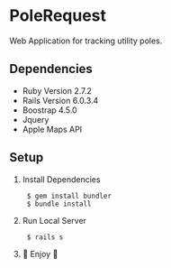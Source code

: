 # PoleRequest
Web Application for tracking utility poles.

## Dependencies
* Ruby Version 2.7.2
* Rails Version 6.0.3.4
* Boostrap 4.5.0
* Jquery
* Apple Maps API

## Setup
1. Install Dependencies


        $ gem install bundler
        $ bundle install


2. Run Local Server


        $ rails s


3. :beers: Enjoy :beers:
